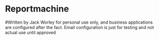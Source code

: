 # Reportmachine
#Written by Jack Worley for personal use only, and business applications are configured after the fact. Email configuration is just for testing and not actual use until approved
